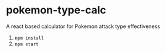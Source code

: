 # pokemon-type-calc
A react based calculator for Pokemon attack type effectiveness

1) `npm install`
2) `npm start`
